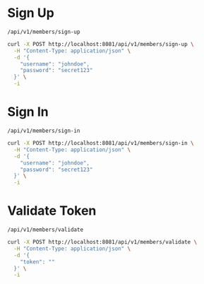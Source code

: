 # Sign Up

`/api/v1/members/sign-up`

```bash
curl -X POST http://localhost:8081/api/v1/members/sign-up \
  -H "Content-Type: application/json" \
  -d '{
    "username": "johndoe",
    "password": "secret123"
  }' \
  -i
```

# Sign In

`/api/v1/members/sign-in`

```bash
curl -X POST http://localhost:8081/api/v1/members/sign-in \
  -H "Content-Type: application/json" \
  -d '{
    "username": "johndoe",
    "password": "secret123"
  }' \
  -i
```

# Validate Token

`/api/v1/members/validate`

```bash
curl -X POST http://localhost:8081/api/v1/members/validate \
  -H "Content-Type: application/json" \
  -d '{
    "token": ""
  }' \
  -i
```